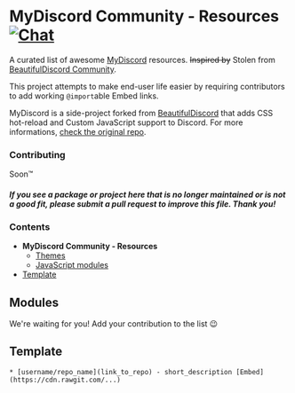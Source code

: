 # MyDiscord Community - Resources [![Chat](https://img.shields.io/badge/chat-on%20discord-7289da.svg)](https://discord.gg/rN3WMWn)

A curated list of awesome [MyDiscord](https://github.com/justinoboyle/mydiscord) resources. ~~Inspired by~~ Stolen from [BeautifulDiscord Community](https://github.com/beautiful-discord-community/resources).

This project attempts to make end-user life easier by requiring contributors to add working `@import`able Embed links.

MyDiscord is a side-project forked from [BeautifulDiscord](https://github.com/leovoel/BeautifulDiscord) that adds CSS hot-reload and Custom JavaScript support to Discord. For more informations, [check the original repo](https://github.com/justinoboyle/mydiscord).

### Contributing

Soon™

#### *If you see a package or project here that is no longer maintained or is not a good fit, please submit a pull request to improve this file. Thank you!*

### Contents

- **MyDiscord Community - Resources**
    - [Themes](https://github.com/beautiful-discord-community/resources#themes)
    - [JavaScript modules](#modules)
- [Template](#template)

## Modules

  We're waiting for you! Add your contribution to the list 😉

## Template

`* [username/repo_name](link_to_repo) - short_description [Embed](https://cdn.rawgit.com/...)`
